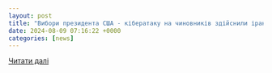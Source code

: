 ```yaml
---
layout: post
title: "Вибори президента США - кібератаку на чиновників здійснили іранські хакери | РБК-Україна"
date: 2024-08-09 07:16:22 +0000
categories: [news]
---
```


[Читати далі](https://www.rbc.ua/rus/news/iranski-hakeri-atakuvali-chinovnikiv-ssha-1723183211.html)
